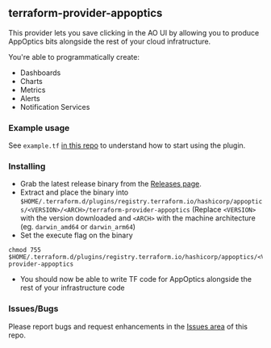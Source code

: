 ## terraform-provider-appoptics
This provider lets you save clicking in the AO UI by allowing you to produce AppOptics bits alongside the rest of your cloud infratructure.

You're able to programmatically create:

* Dashboards
* Charts
* Metrics
* Alerts
* Notification Services

### Example usage
See `example.tf` [in this repo](https://github.com/appoptics/terraform-provider-appoptics/blob/master/examples/) to understand how to start using the plugin.

### Installing
* Grab the latest release binary from the [Releases page](https://github.com/appoptics/terraform-provider-appoptics/releases).
* Extract and place the binary into `$HOME/.terraform.d/plugins/registry.terraform.io/hashicorp/appoptics/<VERSION>/<ARCH>/terraform-provider-appoptics` (Replace `<VERSION>` with the version downloaded and `<ARCH>` with the machine architecture (eg. `darwin_amd64` or `darwin_arm64`)
* Set the execute flag on the binary
```
chmod 755 $HOME/.terraform.d/plugins/registry.terraform.io/hashicorp/appoptics/<VERSION>/<ARCH>/terraform-provider-appoptics
```
* You should now be able to write TF code for AppOptics alongside the rest of your infrastructure code

### Issues/Bugs
Please report bugs and request enhancements in the [Issues area](https://github.com/appoptics/terraform-provider-appoptics/issues) of this repo.
